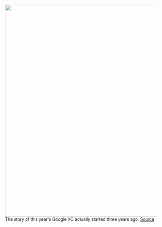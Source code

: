 <img src='https://cdn.vox-cdn.com/thumbor/TvstbztCXynOaRpAlD2-rHZ3qT0=/0x0:3000x2000/1200x675/filters:focal(1260x760:1740x1240)/cdn.vox-cdn.com/uploads/chorus_image/image/70857874/VRG_ILLO_5214_GoogleIO_2022.0.jpg' width='700px' /><br/>
The story of this year's Google I/O actually started three years ago.
<a href='https://www.theverge.com/23065820/google-io-ambient-computing-pixel-android-phones-watches-software'> Source <a/>